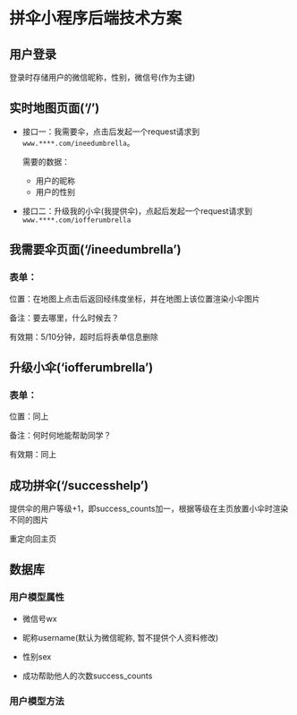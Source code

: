 # 拼伞小程序后端技术方案

## 用户登录

登录时存储用户的微信昵称，性别，微信号(作为主键)

## 实时地图页面(‘/’)

- 接口一：我需要伞，点击后发起一个request请求到`www.****.com/ineedumbrella`。

  需要的数据：

  - 用户的昵称
  - 用户的性别

- 接口二：升级我的小伞(我提供伞)，点起后发起一个request请求到`www.****.com/iofferumbrella`

## 我需要伞页面(‘/ineedumbrella’)

### 表单：

位置：在地图上点击后返回经纬度坐标，并在地图上该位置渲染小伞图片

备注：要去哪里，什么时候去？

有效期：5/10分钟，超时后将表单信息删除

## 升级小伞(‘iofferumbrella’)

### 表单：

位置：同上

备注：何时何地能帮助同学？

有效期：同上

## 成功拼伞(‘/successhelp’)

提供伞的用户等级+1，即success_counts加一，根据等级在主页放置小伞时渲染不同的图片

重定向回主页

## 数据库

### 用户模型属性

- 微信号wx

- 昵称username(默认为微信昵称, 暂不提供个人资料修改)
- 性别sex
- 成功帮助他人的次数success_counts

### 用户模型方法

